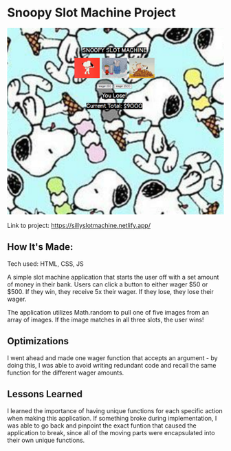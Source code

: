 # Snoopy Slot Machine Project

![Thumbnail](slotMachine/css/assets/coverImage.png)

Link to project: https://sillyslotmachine.netlify.app/


## How It's Made:
Tech used: HTML, CSS, JS

A simple slot machine application that starts the user off with a set amount of money in their bank. Users can click a button to either wager $50 or $500. If they win, they receive 5x their wager. If they lose, they lose their wager. 

The application utilizes Math.random to pull one of five images from an array of images. If the image matches in all three slots, the user wins!

## Optimizations

I went ahead and made one wager function that accepts an argument - by doing this, I was able to avoid writing redundant code and recall the same function for the different wager amounts.

## Lessons Learned

I learned the importance of having unique functions for each specific action when making this application. If something broke during implementation, I was able to go back and pinpoint the exact funtion that caused the application to break, since all of the moving parts were encapsulated into their own unique functions.

